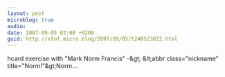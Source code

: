 ```yaml
---
layout: post
microblog: true
audio: 
date: 2007-09-05 02:00 +0200
guid: http://xtof.micro.blog/2007/09/05/t248523822.html
---
```

hcard exercise with "Mark Norm Francis" -&amp;gt; &amp;lt;abbr class="nickname" title="Norm!"&amp;gt;Norm...
